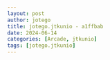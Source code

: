 ```yaml
---
layout: post
author: jotego
title: jotego.jtkunio - a1ffbab
date: 2024-06-14
categories: [Arcade, jtkunio]
tags: [jotego.jtkunio]
---
```


